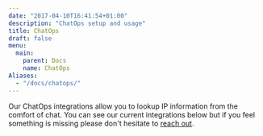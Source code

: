 ```yaml
---
date: "2017-04-10T16:41:54+01:00"
description: "ChatOps setup and usage"
title: ChatOps
draft: false
menu:
  main:
    parent: Docs
    name: ChatOps
Aliases:
  - "/docs/chatops/"
---
```


Our ChatOps integrations allow you to lookup IP information from the comfort of chat. You can see our current integrations below but if you feel something is missing please don't hesitate to [reach out](/contact/).
